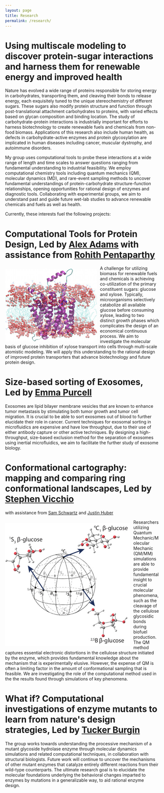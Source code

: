 ```yaml
---
layout: page
title: Research
permalink: /research/
---
```


# Using multiscale modeling to discover protein-sugar interactions and harness them for renewable energy and improved health

Nature has evolved a wide range of proteins responsible for storing energy in 
carbohydrates, transporting them, and cleaving their bonds to release energy, 
each exquisitely tuned to the unique stereochemistry of different sugars. These 
sugars also modify protein structure and function through post-translational 
attachment carbohydrates to proteins, with varied effects based on glycan 
composition and binding location. The study of carbohydrate-protein interactions 
is industrially important for efforts to harness biotechnology to create renewable 
fuels and chemicals from non-food biomass. Applications of this research also include 
human health, as defects in carbohydrate-active enzymes and protein glycosylation are 
implicated in human diseases including cancer, muscular dystrophy, and autoimmune disorders.

My group uses computational tools to probe these interactions at a wide range of 
length and time scales to answer questions ranging from fundamental understanding 
to industrial feasibility. We employ computational chemistry tools including quantum 
mechanics (QM), molecular dynamics (MD), and rare-event sampling methods to uncover 
fundamental understandings of protein-carbohydrate structure-function relationships, 
opening opportunities for rational design of enzymes and diagnostic tools. Collaborating 
with experimental groups, we aim to understand past and guide future wet-lab studies to 
advance renewable chemicals and fuels as well as health.

Currently, these interests fuel the following projects:

# Computational Tools for Protein Design, Led by [Alex Adams](../team#xadams) with assistance from [Rohith Pentaparthy](../team#rpenta)

<img align="left" src="../assets/img/xyle.jpg" style="margin:10px 10px 0px 0px">
A challenge for utilizing biomass for renewable fuels and chemicals is achieving co-utilization of the 
primary constituent sugars: glucose and xylose. Typically, microorganisms selectively catabolize all 
available glucose before consuming xylose, leading to two distinct growth phases which complicates the design 
of an economical continuous process. We aim to investigate the molecular basis of glucose inhibition of 
xylose transport into cells through multi-scale atomistic modeling. We will apply this understanding to 
the rational design of improved protein transporters that advance biotechnology and future protein design.

# Size-based sorting of Exosomes, Led by [Emma Purcell](../team#epurcell)

Exosomes are lipid bilayer membrane vesicles that are known to enhance tumor metastasis by stimulating both 
tumor growth and tumor cell migration. It is crucial to be able to sort exosomes out of blood to further 
elucidate their role in cancer. Current techniques for exosomal sorting in microfluidics are expensive and have
low throughput, due to their use of either antibody capture or other active techniques.  By designing a high-throughput, 
size-based exclusion method for the separation of exosomes using inertial microfluidics, we aim to facilitate 
the further study of exosome biology.


# Conformational cartography: mapping and comparing ring conformational landscapes, Led by [Stephen Vicchio](../team#svicchio) 
with assistance from [Sam Schwartz](../team#sschwartz) and [Justin Huber](../team#jhuber)

<img align="left" src="../assets/img/conf_landscape.jpg" style="margin:10px 10px 0px 0px">
Researchers utilizing Quantum Mechanic/Molecular Mechanic (QM/MM) simulations are able to provide fundamental insight 
to crucial molecular phenomena, such as the cleavage of the cellulose glycosidic bonds during biofuel production. The 
QM method captures essential electronic distortions in the cellulose structure initiated by the enzyme, which provides 
fundamental knowledge about the mechanism that is experimentally elusive. However, the expense of QM is often a 
limiting factor in the amount of conformational sampling that is feasible. We are investigating the role of the 
computational method used in the the results found through simulations of key phenomena.  

# What if? Computational investigations of enzyme mutants to learn from nature's design strategies, Led by [Tucker Burgin](../team#tburgin)

The group works towards understanding the processive mechanism of a mutant glycoside hydrolase enzyme through molecular 
dynamics simulations and related computational techniques, in collaboration with structural biologists. Future work 
will continue to uncover the mechanisms of other mutant enzymes that catalyze entirely different reactions from 
their wild-type counterparts. The ultimate research goal is to elucidate the molecular foundations underlying the 
behavioral changes imparted to enzymes by mutations in a generalizable way, to aid rational enzyme design.